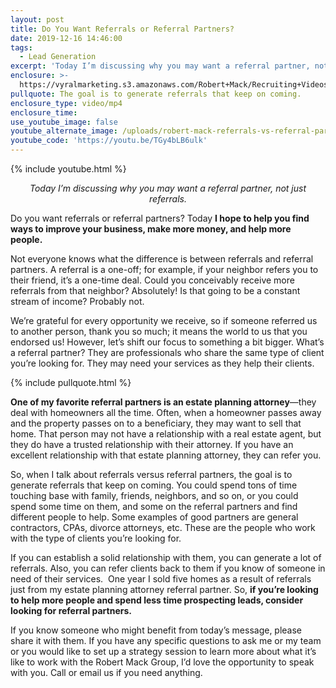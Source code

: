 ```yaml
---
layout: post
title: Do You Want Referrals or Referral Partners?
date: 2019-12-16 14:46:00
tags:
  - Lead Generation
excerpt: 'Today I’m discussing why you may want a referral partner, not just referrals.'
enclosure: >-
  https://vyralmarketing.s3.amazonaws.com/Robert+Mack/Recruiting+Videos/Do+You+Want+Referrals+or+Referral+Partners_.mp4
pullquote: The goal is to generate referrals that keep on coming.
enclosure_type: video/mp4
enclosure_time:
use_youtube_image: false
youtube_alternate_image: /uploads/robert-mack-referrals-vs-referral-partners-youtube.jpg
youtube_code: 'https://youtu.be/TGy4bLB6ulk'
---
```


{% include youtube.html %}

<p style="text-align: center;"><em>Today I’m discussing why you may want a referral partner, not just referrals.</em></p>

Do you want referrals or referral partners? Today **I hope to help you find ways to improve your business, make more money, and help more people.&nbsp;**

Not everyone knows what the difference is between referrals and referral partners. A referral is a one-off; for example, if your neighbor refers you to their friend, it’s a one-time deal. Could you conceivably receive more referrals from that neighbor? Absolutely\! Is that going to be a constant stream of income? Probably not.&nbsp;

We’re grateful for every opportunity we receive, so if someone referred us to another person, thank you so much; it means the world to us that you endorsed us\! However, let’s shift our focus to something a bit bigger. What’s a referral partner? They are professionals who share the same type of client you’re looking for. They may need your services as they help their clients.&nbsp;

{% include pullquote.html %}

**One of my favorite referral partners is an estate planning attorney**—they deal with homeowners all the time. Often, when a homeowner passes away and the property passes on to a beneficiary, they may want to sell that home. That person may not have a relationship with a real estate agent, but they do have a trusted relationship with their attorney. If you have an excellent relationship with that estate planning attorney, they can refer you.&nbsp;

So, when I talk about referrals versus referral partners, the goal is to generate referrals that keep on coming. You could spend tons of time touching base with family, friends, neighbors, and so on, or you could spend some time on them, and some on the referral partners and find different people to help. Some examples of good partners are general contractors, CPAs, divorce attorneys, etc. These are the people who work with the type of clients you’re looking for.&nbsp;

If you can establish a solid relationship with them, you can generate a lot of referrals. Also, you can refer clients back to them if you know of someone in need of their services.&nbsp; One year I sold five homes as a result of referrals just from my estate planning attorney referral partner. So, **if you’re looking to help more people and spend less time prospecting leads, consider looking for referral partners.&nbsp;**

If you know someone who might benefit from today’s message, please share it with them. If you have any specific questions to ask me or my team or you would like to set up a strategy session to learn more about what it’s like to work with the Robert Mack Group, I’d love the opportunity to speak with you. Call or email us if you need anything.